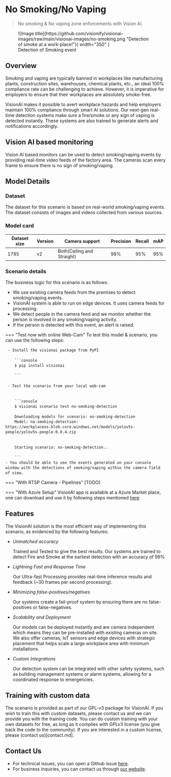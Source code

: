 # No Smoking/No Vaping

> No smoking & No vaping zone enforcements with Vision AI.
<figure markdown>
  ![Image title](https://github.com/visionify/visionai-images/raw/main/visionai-images/no-smoking.png "Detection of smoke at a work-place!"){ width="350" }
  <figcaption>Detection of Smoking event</figcaption>
</figure>


## Overview
Smoking and vaping are typically banned in workplaces like manufacturing plants, construction sites, warehouses, chemical plants, etc., an ideal 100% compliance rate can be challenging to achieve. However, it is imperative for employers to ensure that their workplaces are absolutely smoke-free.

VisionAI makes it possible to avert workplace hazards and help employers maintain 100% compliance through smart AI solutions. Our next-gen real-time detection systems make sure a fire/smoke or any sign of vaping is detected instantly. These systems are also trained to generate alerts and notifications accordingly.

## Vision AI based monitoring

Vision AI based monitors can be used to detect smoking/vaping events by providing real-time video feeds of the factory area. The cameras scan every frame to ensure there is no sign of smoking/vaping.

## Model Details

### Dataset
The dataset for this scenario is based on real-world smoking/vaping events.
The dataset consists of images and videos collected from various sources. 

### Model card

 <div class="table">
    <table class="fl-table">
        <thead>
        <tr><th>Dataset size</th>
            <th>Version</th>
            <th>Camera support</th>
            <th>Precision</th>
            <th>Recall</th>
            <th> mAP  </th>  
        </thead>
        <tbody>
        <tr>
            <td>1785</td>
            <td>v2</td>
            <td>Both(Ceiling and Straight)</td>
            <td>98%</td>
            <td>95%</td>
            <td>95%</td>
        </tr>
        </tbody>
    </table>
</div>



### Scenario details

The business logic for this scenario is as follows:

- We use existing camera feeds from the premises to detect smoking/vaping events.
- VisionAI system is able to run on edge devices. It uses camera feeds for processing.
- We detect people in the camera feed and we monitor whether the person is involved in any smoking/vaping activity.
- If the person is detected with this event, an alert is raised.

=== "Test now with online Web-Cam"
     To test this model & scenario, you can use the following steps:

     - Install the visionai package from PyPI
     
        ```console
        $ pip install visionai
        
        ```
     
     - Test the scenario from your local web-cam
     

        ```console
        $ visionai scenario test no-smoking-detection

        Downloading models for scenario: no-smoking-detection
        Model: no-smoking-detection: https://workplaceos.blob.core.windows.net/models/yolov5s-people/yolov5s-people-0.0.4.zip
        

        Starting scenario: no-smoking-detection..

        ```
    - You should be able to see the events generated on your console window with the detections of smoking/vaping within the camera field of view.

=== "With RTSP Camera - Pipelines"
     [TODO]
 
=== "With Azure Setup"
     VisionAI app is available at a Azure Market place, one can download and use it by following steps mentioned [here](../overview/azure-managed-app.md)


## Features


The VisionAI solution is the most efficient way of implementing this scenario, as evidenced by the following features:

-  *Unmatched accuracy*

    Trained and Tested to give the best results. Our systems are trained to detect Fire and Smoke at the earliest detection with an accuracy of 99%

- *Lightning Fast and Response Time*

    Our Ultra-fast Processing provides real-time inference results and feedback (~30 frames per second processing). 

- *Minimizing false-positives/negatives*

    Our systems create a fail-proof system by ensuring there are no false-positives or false-negatives. 

- *Scalability and Deployment* 

    Our models can be deployed instantly and are camera independent which means they can be pre-installed with existing cameras on site. We also offer cameras, IoT sensors and edge devices with strategic placement that helps scale a large workplace area with minimum installations. 

- *Custom Integrations*

    Our detection system can be integrated with other safety systems, such as building management systems or alarm systems, allowing for a coordinated response to emergencies.

## Training with custom data

The scenario is provided as part of our GPL-v3 package for VisionAI. If you wish to train this with custom datasets, please contact us and we can provide you with the training code. You can do custom training with your own datasets for free, as long as it complies with GPLv3 license (you give back the code to the community). If you are interested in a custom license, please (contact us)[contact.md].


## Contact Us

- For technical issues, you can open a Github issue [here](https://github.com/visionify/visionai).
- For business inquiries, you can contact us through [our website](https://visionify.ai/contact).